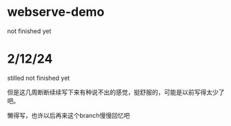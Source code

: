 # webserve-demo
 not finished yet

# 2/12/24
stilled not finished yet

但是这几周断断续续写下来有种说不出的感觉，挺舒服的，可能是以前写得太少了吧。

懒得写，也许以后再来这个branch慢慢回忆吧

